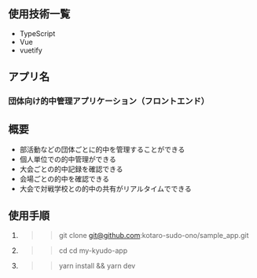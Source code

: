 ## 使用技術一覧
- TypeScript
- Vue
- vuetify

## アプリ名
### 団体向け的中管理アプリケーション（フロントエンド）

## 概要
- 部活動などの団体ごとに的中を管理することができる
- 個人単位での的中管理ができる
- 大会ごとの的中記録を確認できる
- 会場ごとの的中を確認できる
- 大会で対戦学校との的中の共有がリアルタイムでできる

## 使用手順
1. >>git clone git@github.com:kotaro-sudo-ono/sample_app.git
2. >>cd cd my-kyudo-app
3. >>yarn install && yarn dev
